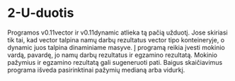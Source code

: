 # 2-U-duotis

Programos v0.11vector ir v0.11dynamic atlieka tą pačią užduotį. Jose skiriasi tik tai, kad vector talpina namų darbų rezultatus vector tipo konteineryje, o dynamic juos talpina dinaminiame masyve.
Į programą reikia įvesti mokinio vardą, pavardę, jo namų darbų rezultatus ir egzamino rezultatą. Mokinio pažymius ir egzamino rezultatą gali sugeneruoti pati. Baigus skaičiavimus programa išveda pasirinktinai pažymių medianą arba vidurkį.
